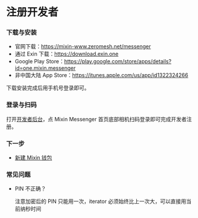 # 注册开发者

### 下载与安装

- 官网下载：https://mixin-www.zeromesh.net/messenger
- 通过 Exin 下载：https://download.exin.one
- Google Play Store：https://play.google.com/store/apps/details?id=one.mixin.messenger
- 非中国大陆 App Store：https://itunes.apple.com/us/app/id1322324266

下载安装完成后用手机号登录即可。

### 登录与扫码

打开[开发者后台](/dashboard)，点 Mixin Messenger 首页底部相机扫码登录即可完成开发者注册。

### 下一步

- [新建 Mixin 钱包](./create)

### 常见问题
- PIN 不正确？

  注意加密后的 PIN 只能用一次，iterator 必须始终比上一次大，可以直接用当前纳秒时间
